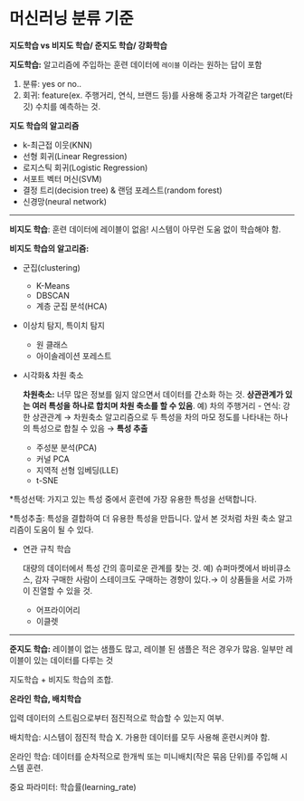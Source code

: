 # 머신러닝 분류 기준

**지도학습 vs 비지도 학습/ 준지도 학습/ 강화학습**

**지도학습:** 알고리즘에 주입하는 훈련 데이터에 `레이블` 이라는 원하는 답이 포함

1. 분류: yes or no..
2. 회귀: feature(ex. 주행거리, 연식, 브랜드 등)를 사용해 중고차 가격같은 target(타깃) 수치를 예측하는 것.

**지도 학습의 알고리즘**

- k-최근접 이웃(KNN)
- 선형 회귀(Linear Regression)
- 로지스틱 회귀(Logistic Regression)
- 서포트 벡터 머신(SVM)
- 결정 트리(decision tree) & 랜덤 포레스트(random forest)
- 신경망(neural network)

---

**비지도 학습**: 훈련 데이터에 레이블이 없음! 시스템이 아무런 도움 없이 학습해야 함.

**비지도 학습의 알고리즘:**

- 군집(clustering)
    - K-Means
    - DBSCAN
    - 계층 군집 분석(HCA)
- 이상치 탐지, 특이치 탐지
    - 원 클래스
    - 아이솔레이션 포레스트
- 시각화& 차원 축소
    
    **차원축소:** 너무 많은 정보를 잃지 않으면서 데이터를 간소화 하는 것. **상관관계가 있는 여러 특성을 하나로 합치며 차원 축소를 할 수 있음**. 예) 차의 주행거리 - 연식: 강한 상관관계 → 차원축소 알고리즘으로 두 특성을 차의 마모 정도를 나타내는 하나의 특성으로 합칠 수 있음 → **특성 추출** 
    
    - 주성분 분석(PCA)
    - 커널 PCA
    - 지역적 선형 임베딩(LLE)
    - t-SNE

*특성선택: 가지고 있는 특성 중에서 훈련에 가장 유용한 특성을 선택합니다.

*특성추출: 특성을 결합하여 더 유용한 특성을 만듭니다. 앞서 본 것처럼 차원 축소 알고리즘이 도움이 될 수 있다.

- 연관 규칙 학습
    
    대량의 데이터에서 특성 간의 흥미로운 관계를 찾는 것. 예) 슈퍼마켓에서 바비큐소스, 감자 구매한 사람이 스테이크도 구매하는 경향이 있다.→ 이 상품들을 서로 가까이 진열할 수 있을 것.
    
    - 어프라이어리
    - 이클렛
    

---

**준지도 학습:** 레이블이 없는 샘플도 많고, 레이블 된 샘플은 적은 경우가 많음. 일부만 레이블이 있는 데이터를 다루는 것

지도학습 + 비지도 학습의 조합.

**온라인 학습, 배치학습**

입력 데이터의 스트림으로부터 점진적으로 학습할 수 있는지 여부.

배치학습: 시스템이 점진적 학습 X. 가용한 데이터를 모두 사용해 훈련시켜야 함.

온라인 학습: 데이터를 순차적으로 한개씩 또는 미니배치(작은 묶음 단위)를 주입해 시스템 훈련. 

중요 파라미터: 학습률(learning_rate)